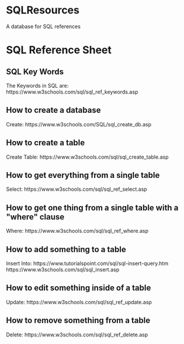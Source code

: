 # SQLResources
A database for SQL references

<h1>SQL Reference Sheet</h1>

<h2>SQL Key Words</h2>
The Keywords in SQL are:
https://www.w3schools.com/sql/sql_ref_keywords.asp

<h2>How to create a database</h2>
Create: https://www.w3schools.com/SQL/sql_create_db.asp

<h2>How to create a table</h2>
Create Table: https://www.w3schools.com/sql/sql_create_table.asp

<h2>How to get everything from a single table</h2>
Select: https://www.w3schools.com/sql/sql_ref_select.asp

<h2>How to get one thing from a single table with a "where" clause</h2>
Where: https://www.w3schools.com/sql/sql_ref_where.asp

<h2>How to add something to a table</h2>
Insert Into:
https://www.tutorialspoint.com/sql/sql-insert-query.htm
https://www.w3schools.com/sql/sql_insert.asp

<h2>How to edit something inside of a table</h2>
Update: https://www.w3schools.com/sql/sql_ref_update.asp

<h2>How to remove something from a table</h2>
Delete: https://www.w3schools.com/sql/sql_ref_delete.asp
